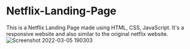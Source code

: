 # Netflix-Landing-Page
This is a Netflix Landing Page made using HTML, CSS, JavaScript. It's a responsive website and also similar to the original netflix website.
![Screenshot 2022-03-05 190303](https://user-images.githubusercontent.com/72735146/156885464-e962700e-e33c-4bde-a6a7-2498e08c0679.png)

